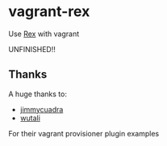 # vagrant-rex

Use [Rex](http://rexify.org/) with vagrant

UNFINISHED!!


## Thanks
A huge thanks to: 
* [jimmycuadra](https://github.com/jimmycuadra)
* [wutali](https://github.com/wutali)

For their vagrant provisioner plugin examples


